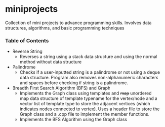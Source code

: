 # miniprojects
Collection of mini projects to advance programming skills. 
Involves data structures, algorithms, and basic programming techniques

### Table of Contents
- Reverse String
    - Reverses a string using a stack data structure and using the normal method without data structure
- Palindrome
    - Checks if a user-inputted string is a palindrome or not using a deque data structure. Program also removes non-alphanumeric characters and spaces before checking if string is a palindrome.
- Breadth First Search Algorithm (BFS) and Graph
    - Implements the Graph class using templates and ~~map~~ unordered map data structure of template typename for the vertex/node and a vector list of template type to store the adjacent vertices (which indicates nodes connected to vertex). Uses a header file to store the Graph class and a .cpp file to implement the member functions. 
    - Implements the BFS Algorithm using the Graph class 